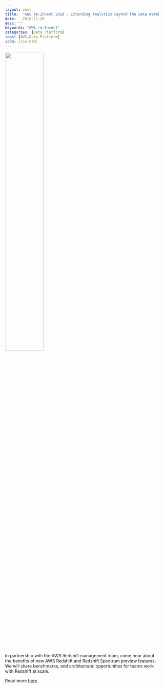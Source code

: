 ```yaml
---
layout: post
title:  "AWS re:Invent 2018 - Extending Analytics Beyond the Data Warehouse, ft. Warner Bros. Analytics (ANT301)"
date:   2018-11-28
desc: ""
keywords: "AWS,re:Invent"
categories: [Data Platform]
tags: [AWS,Data Platform]
icon: icon-html
---
```


<img src="{{ site.img_path }}/reinvent/web-reinvent.jpg" width="50%" display="block">


In partnership with the AWS Redshift management team, come hear about the benefits of new AWS Redshift and Redshift Spectrum preview features.  We will share benchmarks, and architectural opportunities for teams work with Redshift at scale.

Read more [here](https://www.slideshare.net/AmazonWebServices/extending-analytics-beyond-the-data-warehouse-ft-warner-bros-analytics-ant301-aws-reinvent-2018).